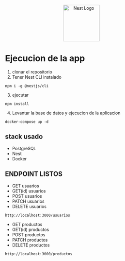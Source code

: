 <p align="center">
  <a href="http://nestjs.com/" target="blank"><img src="https://nestjs.com/img/logo-small.svg" width="120" alt="Nest Logo" /></a>
</p>

# Ejecucion de la app

1. clonar el repositorio
2. Tener Nest CLI instalado
```
npm i -g @nestjs/cli
```
3. ejecutar
```
npm install

```
4. Levantar la base de datos y ejecucion de la aplicacion
```
docker-compose up -d 
```

## stack usado
* PostgreSQL
* Nest
* Docker
## ENDPOINT LISTOS
* GET usuarios
* GET(id) usuarios
* POST usuarios
* PATCH usuarios
* DELETE usuarios
```
http://localhost:3000/usuarios
```
* GET productos
* GET(id) productos
* POST productos
* PATCH productos
* DELETE productos
```
http://localhost:3000/productos
```